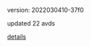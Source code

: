 version: 2022030410-37f0

updated 22 avds

[details](https://github.com/0x74f917491bfa7ebfa379/ali_avd_db/blob/master/change_log/2022/03/04/10/37f0.txt)